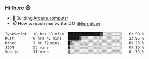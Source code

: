 ### Hi there 😃

- 🔨 Building [Arcade.computer](https://arcade.computer)
- 📫 How to reach me: twitter DM [@kernelsoe](https://twitter.com/kernelsoe)

<!--START_SECTION:waka-->

```txt
TypeScript   18 hrs 18 mins  ███████████████▓░░░░░░░░░   62.59 %
Rust         6 hrs 42 mins   █████▓░░░░░░░░░░░░░░░░░░░   22.95 %
Other        1 hr 32 mins    █▒░░░░░░░░░░░░░░░░░░░░░░░   05.28 %
JSON         55 mins         ▓░░░░░░░░░░░░░░░░░░░░░░░░   03.16 %
Vue.js       31 mins         ▒░░░░░░░░░░░░░░░░░░░░░░░░   01.79 %
```

<!--END_SECTION:waka-->
